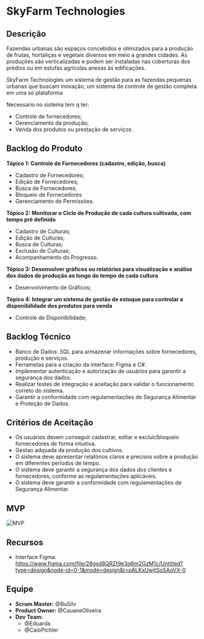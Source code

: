 # SkyFarm Technologies

## Descrição
Fazendas urbanas são espaços concebidos e otimizados para a produção de frutas, hortaliças e vegetais diversos em meio a grandes cidades. As produções são verticalizadas e podem ser instaladas nas coberturas dos prédios ou em estufas agrícolas anexas às edificações.

SkyFarm Technologies um sistema de gestão para as fazendas pequenas urbanas que buscam inovação, um sistema de controle de gestão completa em uma só plataforma

Necessario no sistema tem q ter:
 - Controle de fornecedores;
 - Gerenciamento da produção;
 - Venda dos produtos ou prestação de serviços.

## Backlog do Produto
**Tópico 1: Controle de Fornecedores (cadastro, edição, busca)**
- Cadastro de Fornecedores;
- Edição de Fornecedores;
- Busca de Fornecedores;
- Bloqueio de Fornecedores
- Gerenciamento de Permissões.

**Tópico 2: Monitorar o Ciclo de Produção de cada cultura cultivada, com tempo pré definido**
- Cadastro de Culturas;
- Edição de Culturas;
- Busca de Culturas;
- Exclusão de Culturas;
- Acompanhamento do Progresso.

**Tópico 3: Desenvolver gráficos ou relatórios para visualização e análise dos dados de produção ao longo do tempo de cada cultura**
- Desenvolvimento de Gráficos;

**Tópico 4: Integrar um sistema de gestão de estoque para controlar a disponibilidade dos produtos para venda**
- Controle de Disponibilidade;

## Backlog Técnico 
- Banco de Dados: SQL para armazenar informações sobre fornecedores, produção e serviços.
- Ferrametas para a criação da interface: Figma e C#.
- Implementar autenticação e autorização de usuários para garantir a segurança dos dados.
- Realizar testes de integração e aceitação para validar o funcionamento correto do sistema.
- Garantir a conformidade com regulamentações de Segurança Alimentar e Proteção de Dados.

## Critérios de Aceitação
- Os usuários devem conseguir cadastrar, editar e excluir/bloqueio fornecedores de forma intuitiva.
- Gestao adquada da produção dos cultivos.
- O sistema deve apresentar relatórios claros e precisos sobre a produção em diferentes períodos de tempo.
- O sistema deve garantir a segurança dos dados dos clientes e fornecedores, conforme as regulamentações aplicáveis.
- O sistema deve garantir a conformidade com regulamentações de Segurança Alimentar.

## MVP
  ![MVP](https://github.com/CauaneOliveira/fazendasurbanasIII/assets/67593901/a7d4607b-8557-46cf-b314-c2066c5fde6c)

## Recursos
- Interface Figma: https://www.figma.com/file/28gsd8QRZt9e3q6m2GzM1c/Untitled?type=design&node-id=0-1&mode=design&t=pALKxUwjtSoSAoVX-0

## Equipe
- **Scrum Master:** @BuSilv
- **Product Owner:** @CauaneOliveira
- **Dev Team:**
  - @Eduarda
  - @CaioPichler

